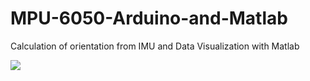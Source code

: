 # MPU-6050-Arduino-and-Matlab
Calculation of orientation from IMU and Data Visualization with Matlab

![]({{site.baseurl}}/https://github.com/SayanSeth/MPU-6050-Arduino-and-Matlab/blob/master/Screenshot%20(3).png)